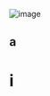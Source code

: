 ![image](https://github.com/user-attachments/assets/69dec26d-1a67-4568-b86f-b148a2ed7768)

## a

# i
